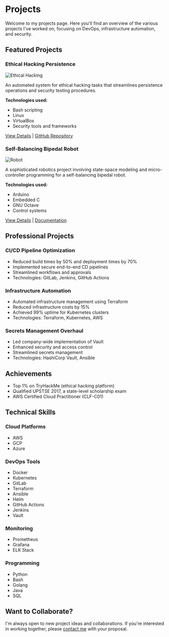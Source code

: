 # Projects

Welcome to my projects page. Here you'll find an overview of the various projects I've worked on, focusing on DevOps, infrastructure automation, and security.

## Featured Projects

### Ethical Hacking Persistence
![Ethical Hacking](https://via.placeholder.com/800x400)

An automated system for ethical hacking tasks that streamlines persistence operations and security testing procedures.

**Technologies used:**
- Bash scripting
- Linux
- VirtualBox
- Security tools and frameworks

[View Details](#) | [GitHub Repository](#)

### Self-Balancing Bipedal Robot
![Robot](https://via.placeholder.com/800x400)

A sophisticated robotics project involving state-space modeling and micro-controller programming for a self-balancing bipedal robot.

**Technologies used:**
- Arduino
- Embedded C
- GNU Octave
- Control systems

[View Details](#) | [Documentation](#)

## Professional Projects

### CI/CD Pipeline Optimization
- Reduced build times by 50% and deployment times by 70%
- Implemented secure end-to-end CD pipelines
- Streamlined workflows and approvals
- Technologies: GitLab, Jenkins, GitHub Actions

### Infrastructure Automation
- Automated infrastructure management using Terraform
- Reduced infrastructure costs by 15%
- Achieved 99% uptime for Kubernetes clusters
- Technologies: Terraform, Kubernetes, AWS

### Secrets Management Overhaul
- Led company-wide implementation of Vault
- Enhanced security and access control
- Streamlined secrets management
- Technologies: HashiCorp Vault, Ansible

## Achievements

- Top 1% on TryHackMe (ethical hacking platform)
- Qualified UPSTSE 2017, a state-level scholarship exam
- AWS Certified Cloud Practitioner (CLF-C01)

## Technical Skills

### Cloud Platforms
- AWS
- GCP
- Azure

### DevOps Tools
- Docker
- Kubernetes
- GitLab
- Terraform
- Ansible
- Helm
- GitHub Actions
- Jenkins
- Vault

### Monitoring
- Prometheus
- Grafana
- ELK Stack

### Programming
- Python
- Bash
- Golang
- Java
- SQL

## Want to Collaborate?

I'm always open to new project ideas and collaborations. If you're interested in working together, please [contact me](/contact/) with your proposal. 